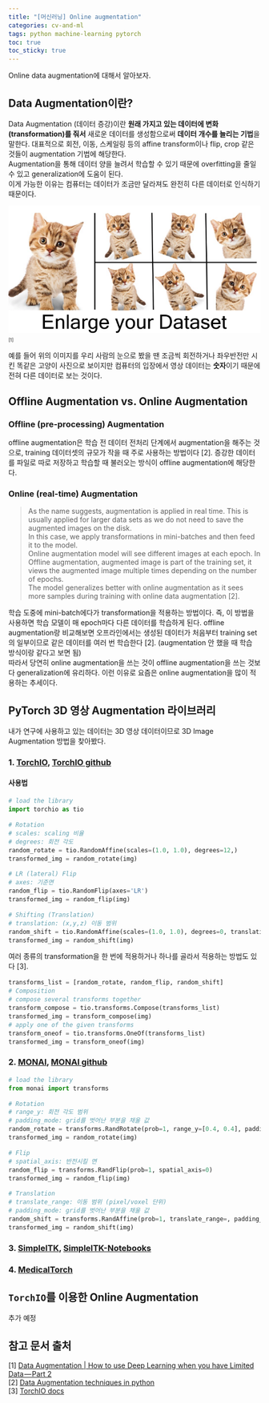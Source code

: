 ```yaml
---
title: "[머신러닝] Online augmentation"
categories: cv-and-ml
tags: python machine-learning pytorch
toc: true
toc_sticky: true
---
```


Online data augmentation에 대해서 알아보자.<br>

## Data Augmentation이란?

Data Augmentation (데이터 증강)이란 **원래 가지고 있는 데이터에 변화 (transformation)를 줘서** 새로운 데이터를 생성함으로써 **데이터 개수를 늘리는 기법**을 말한다.
대표적으로 회전, 이동, 스케일링 등의 affine transform이나 flip, crop 같은 것들이 augmentation 기법에 해당한다.<br>
Augmentation을 통해 데이터 양을 늘려서 학습할 수 있기 때문에 overfitting을 줄일 수 있고 generalization에 도움이 된다.<br>
이게 가능한 이유는 컴퓨터는 데이터가 조금만 달라져도 완전히 다른 데이터로 인식하기 때문이다.

![Figure 1](/assets/images/220728/Fig_01.png)<span style="font-size:xx-small">[1]</span>

예를 들어 위의 이미지를 우리 사람의 눈으로 봤을 땐 조금씩 회전하거나 좌우반전만 시킨 똑같은 고양이 사진으로 보이지만 컴퓨터의 입장에서 영상 데이터는 **숫자**이기 때문에 전혀 다른 데이터로 보는 것이다.

## Offline Augmentation vs. Online Augmentation

### Offline (pre-processing) Augmentation

offline augmentation은 학습 전 데이터 전처리 단계에서 augmentation을 해주는 것으로, training 데이터셋의 규모가 작을 때 주로 사용하는 방법이다 [2].
증강한 데이터를 파일로 따로 저장하고 학습할 때 불러오는 방식이 offline augmentation에 해당한다.

### Online (real-time) Augmentation

> As the name suggests, augmentation is applied in real time.
This is usually applied for larger data sets as we do not need to save the augmented images on the disk.<br>
In this case, we apply transformations in mini-batches and then feed it to the model.<br>
Online augmentation model will see different images at each epoch.
In Offline augmentation, augmented image is part of the training set, it views the augmented image multiple times depending on the number of epochs.<br>
The model generalizes better with online augmentation as it sees more samples during training with online data augmentation [2].

학습 도중에 mini-batch에다가 transformation을 적용하는 방법이다.
즉, 이 방법을 사용하면 학습 모델이 매 epoch마다 다른 데이터를 학습하게 된다.
offline augmentation랑 비교해보면 오프라인에서는 생성된 데이터가 처음부터 training set의 일부이므로 같은 데이터를 여러 번 학습한다 [2]. (augmentation 안 했을 때 학습 방식이랑 같다고 보면 됨)<br>
따라서 당연히 online augmentation을 쓰는 것이 offline augmentation을 쓰는 것보다 generalization에 유리하다. 이런 이유로 요즘은 online augmentation을 많이 적용하는 추세이다.

## PyTorch 3D 영상 Augmentation 라이브러리

내가 연구에 사용하고 있는 데이터는 3D 영상 데이터이므로 3D Image Augmentation 방법을 찾아봤다.

### 1. [TorchIO](https://discuss.pytorch.org/t/torchio-new-library-for-efficient-3d-data-augmentation-and-patch-based-training/65902), [TorchIO github](https://github.com/fepegar/torchio)

#### 사용법

```python
# load the library
import torchio as tio
```

```python
# Rotation
# scales: scaling 비율
# degrees: 회전 각도
random_rotate = tio.RandomAffine(scales=(1.0, 1.0), degrees=12,)
transformed_img = random_rotate(img)
```

```python
# LR (lateral) Flip
# axes: 기준면
random_flip = tio.RandomFlip(axes='LR')
transformed_img = random_flip(img)
```

```python
# Shifting (Translation)
# translation: (x,y,z) 이동 범위
random_shift = tio.RandomAffine(scales=(1.0, 1.0), degrees=0, translation=(20,20,20))
transformed_img = random_shift(img)
```

여러 종류의 transformation을 한 번에 적용하거나 하나를 골라서 적용하는 방법도 있다 [3].

```python
transforms_list = [random_rotate, random_flip, random_shift]
# Composition
# compose several transforms together
transform_compose = tio.transforms.Compose(transforms_list)
transformed_img = transform_compose(img)
# apply one of the given transforms
transform_oneof = tio.transforms.OneOf(transforms_list)
transformed_img = transform_oneof(img)
```

### 2. [MONAI](https://discuss.pytorch.org/t/medical-open-network-for-ai/85700), [MONAI github](https://github.com/Project-MONAI/MONAI/tree/dev/monai/transforms)

```python
# load the library
from monai import transforms
```

```python
# Rotation
# range_y: 회전 각도 범위
# padding_mode: grid를 벗어난 부분을 채울 값
random_rotate = transforms.RandRotate(prob=1, range_y=[0.4, 0.4], padding_mode="zeros")
transformed_img = random_rotate(img)
```

```python
# Flip
# spatial_axis: 반전시킬 면
random_flip = transforms.RandFlip(prob=1, spatial_axis=0)
transformed_img = random_flip(img)
```

```python
# Translation
# translate_range: 이동 범위 (pixel/voxel 단위)
# padding_mode: grid를 벗어난 부분을 채울 값
random_shift = transforms.RandAffine(prob=1, translate_range=, padding_mode='zero')
transformed_img = random_shift(img)
```

### 3. [SimpleITK](https://simpleitk.org/SPIE2019_COURSE/03_data_augmentation.html), [SimpleITK-Notebooks](https://github.com/InsightSoftwareConsortium/SimpleITK-Notebooks/blob/master/Python/70_Data_Augmentation.ipynb)

### 4. [MedicalTorch](https://github.com/perone/medicaltorch)

## `TorchIO`를 이용한 Online Augmentation

추가 예정


## 참고 문서 출처

[1] [Data Augmentation | How to use Deep Learning when you have Limited Data — Part 2](https://nanonets.com/blog/data-augmentation-how-to-use-deep-learning-when-you-have-limited-data-part-2/)<br>
[2] [Data Augmentation techniques in python](https://towardsdatascience.com/data-augmentation-techniques-in-python-f216ef5eed69)<br>
[3] [TorchIO docs](https://torchio.readthedocs.io/transforms/augmentation.html#composition)
